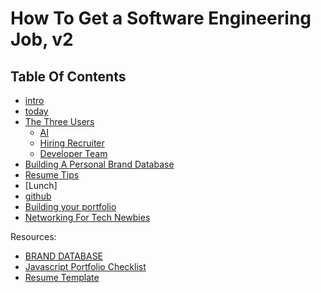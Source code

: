 # How To Get a Software Engineering Job, v2

## Table Of Contents
 - [intro](intro.md)
 - [today](today.md)
 - [The Three Users](three-users/three-users.md)
    - [AI](three-users/hr-ai.md)
    - [Hiring Recruiter](three-users/hiring-recruiter.md)
    - [Developer Team](three-users/developer-team.md)
- [Building A Personal Brand Database](personal-branding-database.md)
- [Resume Tips](resume.md)
- [Lunch]
- [github](github.md)
- [ Building your portfolio](building-your-portfolio.md)
- [ Networking For Tech Newbies](networking.md)

Resources:
- [BRAND DATABASE](https://www.notion.so/vets-who-code/Jerome-s-Brand-Database-61f4ca864f49480ba30465bf106721cf?pvs=4)
- [Javascript Portfolio Checklist](https://vets-who-code.notion.site/Portfolio-Checklist-for-Javascript-Engineers-44e9b849bf6d4c5db8273993dfd748c3)
- [Resume Template](https://vets-who-code.notion.site/Resume-Template-de514cd729604e7a9720c26c4a6cee30)